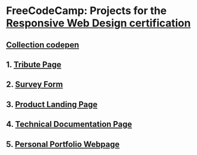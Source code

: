 # FreeCodeCamp: Projects for the [Responsive Web Design certification](https://learn.freecodecamp.org/responsive-web-design/responsive-web-design-projects)

## [Collection codepen](https://codepen.io/collection/XmkpWM/#)

## 1. **[Tribute Page](https://codepen.io/lezojeda/full/BgLdjg)**

## 2. **[Survey Form](https://codepen.io/lezojeda/full/RzgJaQ)**
  
## 3. **[Product Landing Page](https://github.com/lezojeda/freecodecamp-responsive-web-design/tree/master/product-landing-page)**

## 4. **[Technical Documentation Page](https://github.com/lezojeda/freecodecamp-responsive-web-design/tree/master/technical-documentation-page)**
  
## 5. **[Personal Portfolio Webpage](https://github.com/lezojeda/freecodecamp-responsive-web-design/tree/master/portfolio-webpage)**

